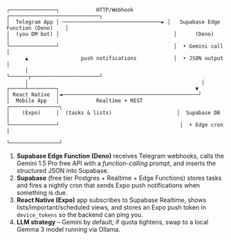 ```
┌───────────────┐            HTTP/Webhook           ┌─────────────────────────────┐
│  Telegram App │ ────────────────────────────────► │   Supabase Edge Function (Deno)    │
│  (you DM bot) │                                     │      (Deno)     │
└───────────────┘                                     │  • Gemini call  │
      ▲                 push notifications            │  • JSON output  │
      │                                               └──────┬──────────────────────┘
      │                                                        │
┌─────┴─────────┐                                            ▼
│ React Native  │◄────────────────────────────────────────────┘
│  Mobile App   │            Realtime + REST           ┌────────────────┐
│    (Expo)     │  (tasks & lists)                     │  Supabase DB   │
└───────────────┘                                       │  + Edge cron  │
                                                      └────────────────┘
```

1. **Supabase Edge Function (Deno)** receives Telegram webhooks, calls the Gemini 1.5 Pro free API with a _function-calling_ prompt, and inserts the structured JSON into Supabase.
2. **Supabase** (free tier Postgres + Realtime + Edge Functions) stores tasks and fires a nightly cron that sends Expo push notifications when something is due.
3. **React Native (Expo)** app subscribes to Supabase Realtime, shows lists/important/scheduled views, and stores an Expo push token in `device_tokens` so the backend can ping you.
4. **LLM strategy** – Gemini by default; if quota tightens, swap to a local Gemma 3 model running via Ollama.

